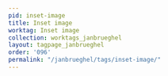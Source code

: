 ```yaml
---
pid: inset-image
title: Inset image
worktag: Inset image
collection: worktags_janbrueghel
layout: tagpage_janbrueghel
order: '096'
permalink: "/janbrueghel/tags/inset-image/"
---
```

